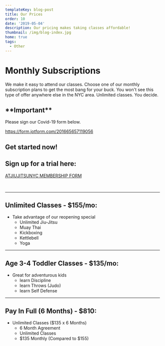 ```yaml
---
templateKey: blog-post
title: Our Prices
order: 10
date: '2019-05-04'
description: Our pricing makes taking classes affordable!
thumbnail: /img/blog-index.jpg
home: true
tags:
  - Other
---
```

# Monthly Subscriptions

We make it easy to attend our classes. Choose one of our monthly subscription plans to get the most bang for your buck. You won't see this type of offer anywhere else in the NYC area. Unlimited classes. You decide.

## **\*\*Important\*\***

Please sign our Covid-19 form below.

<https://form.jotform.com/201665657119056>

## Get started now!

## Sign up for a trial here:

<a
            href="javascript:void(
        window.open(
          'https://form.jotform.com/atjiujitsudev/studio-membership',
          'blank',
          'scrollbars=yes,
          toolbar=no,
          width=700,
          height=500'
        )
      )
    "
          >
ATJIUJITSUNYC MEMBERSHIP FORM
</a>

<br>

- - -

## Unlimited Classes - $155/mo:

* Take advantage of our reopening special
  * Unlimited Jiu-Jitsu
  * Muay Thai
  * Kickboxing
  * Kettlebell
  * Yoga

- - -

## Age 3-4 Toddler Classes - $135/mo:

* Great for adventurous kids
  * learn Discipline
  * learn Throws (Judo)
  * learn Self Defense

- - -

## Pay In Full (6 Months) - $810:

* Unlimited Classes ($135 x 6 Months)
  * 6 Month Agreement
  * Unlimited Classes
  * $135 Monthly (Compared to $155)
